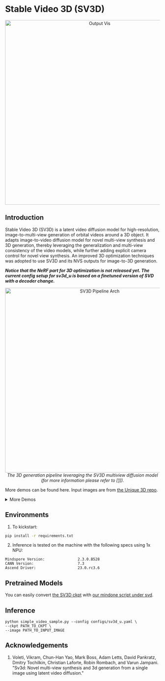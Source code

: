 #  Stable Video 3D (SV3D)

<p align="center"><img width="600" alt="Output Vis"
src="https://github.com/mindspore-lab/mindone/assets/13991298/0da9cff8-f90a-4fd2-b042-8f92b387a46b"/></p>

## Introduction

Stable Video 3D (SV3D) is a latent video diffusion model for high-resolution, image-to-multi-view generation of orbital videos around a 3D object. It adapts image-to-video diffusion model for novel multi-view synthesis and 3D generation, thereby leveraging the generalization and multi-view consistency of the video models, while further adding explicit camera control for novel view synthesis. An improved 3D optimization techniques was adopted to use SV3D and its NVS outputs for image-to-3D generation.

___Notice that the NeRF part for 3D optimization is not released yet. The current config setup for sv3d_u is based on a finetuned version of SVD with a decoder change.___

<p align="center"><img width="600" alt="SV3D Pipeline Arch"
src="https://github.com/mindspore-lab/mindone/assets/13991298/ac3d6558-e8d6-4636-9298-f2516fcbe63e"/>
<br><em>The 3D generation pipeline leveraging the SV3D multiview diffusion model (for more information please refer to <a href="#acknowledgements">[1]</a>).</em></p>

More demos can be found here. Input images are from [the Unique 3D repo](https://github.com/AiuniAI/Unique3D/tree/main/app/examples).
<details>
<summary>More Demos
</summary>

| Input                                                                                                                | Output                     |
|----------------------------------------------------------------------------------------------------------------------|----------------------------|
| <p align="center"><img width="300" src="https://github.com/mindspore-lab/mindone/assets/13991298/4f7a0c2f-65c1-4d0a-9861-068b811e0701"/><br/>aaa</p>            | <p align="center"><img width="300" src="https://github.com/mindspore-lab/mindone/assets/13991298/ad492ad6-0a7a-4227-8809-b3c8ecf4db65"/><br/>aaa multiview</p> |
| <p align="center"><img width="300" src="https://github.com/mindspore-lab/mindone/assets/13991298/64c269c4-dfee-4495-bede-c7841b137895"/><br/>akun</p>           | <p align="center"><img width="300" src="https://github.com/mindspore-lab/mindone/assets/13991298/0588fb26-aa1c-44e0-9b85-e001c6b2e67e"/><br/>akun multiview</p> |
| <p align="center"><img width="300" src="https://github.com/mindspore-lab/mindone/assets/13991298/9655bf80-559c-40bb-8953-c8bdea2d11a3"/><br/>anya</p>           | <p align="center"><img width="300" src="https://github.com/mindspore-lab/mindone/assets/13991298/95a15c51-6fa7-4587-8e94-4f979270923f"/><br/>anya multiview</p> |
| <p align="center"><img width="300" src="https://github.com/mindspore-lab/mindone/assets/13991298/8bae9feb-17a1-4cbe-ae56-1f719416e3e8"/><br/>bag</p>            | <p align="center"><img width="300" src="https://github.com/mindspore-lab/mindone/assets/13991298/5abff1b5-494f-4321-ae27-6125409515b8"/><br/>bag multiview</p> |
| <p align="center"><img width="300" src="https://github.com/mindspore-lab/mindone/assets/13991298/1b6a650a-d203-461c-a60e-fd03e9434ea8"/><br/>groot</p>          | <p align="center"><img width="300" src="https://github.com/mindspore-lab/mindone/assets/13991298/413421b0-79d4-48b3-89a8-13958ff2125d"/><br/>groot multiview</p> |
| <p align="center"><img width="300" src="https://github.com/mindspore-lab/mindone/assets/13991298/5458d1db-807b-4b2e-9f0a-22415f2a0f5e"/><br/>princess-large</p> | <p align="center"><img width="300" src="https://github.com/mindspore-lab/mindone/assets/13991298/6bf201a8-da31-4424-8304-42eaf6748501"/><br/>princess-large multiview</p> |

</details>

## Environments
1. To kickstart:
```bash
pip install -r requirements.txt
```
2. Inference is tested on the machine with the following specs using 1x NPU:
```text
Mindspore Version:               2.3.0.B528
CANN Version:                    7.3
Ascend Driver:                   23.0.rc3.6
```

## Pretrained Models
You can easily convert [the SV3D ckpt](https://huggingface.co/stabilityai/sv3d/blob/main/sv3d_u.safetensors) with [our mindone script under svd](https://github.com/mindspore-lab/mindone/blob/master/examples/svd/svd_tools/convert.py).

## Inference

```shell
python simple_video_sample.py --config configs/sv3d_u.yaml \
--ckpt PATH_TO_CKPT \
--image PATH_TO_INPUT_IMAGE
```

## Acknowledgements

1. Voleti, Vikram, Chun-Han Yao, Mark Boss, Adam Letts, David Pankratz, Dmitry Tochilkin, Christian Laforte, Robin Rombach, and Varun Jampani. "Sv3d: Novel multi-view synthesis and 3d generation from a single image using latent video diffusion."
